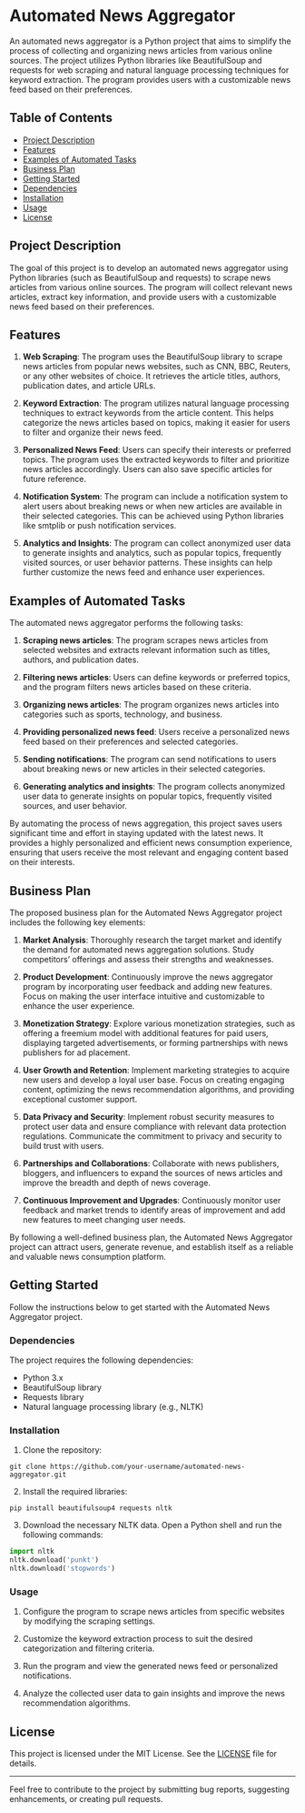 # Automated News Aggregator

An automated news aggregator is a Python project that aims to simplify the process of collecting and organizing news articles from various online sources. The project utilizes Python libraries like BeautifulSoup and requests for web scraping and natural language processing techniques for keyword extraction. The program provides users with a customizable news feed based on their preferences.

## Table of Contents

- [Project Description](#project-description)
- [Features](#features)
- [Examples of Automated Tasks](#examples-of-automated-tasks)
- [Business Plan](#business-plan)
- [Getting Started](#getting-started)
- [Dependencies](#dependencies)
- [Installation](#installation)
- [Usage](#usage)
- [License](#license)

## Project Description

The goal of this project is to develop an automated news aggregator using Python libraries (such as BeautifulSoup and requests) to scrape news articles from various online sources. The program will collect relevant news articles, extract key information, and provide users with a customizable news feed based on their preferences.

## Features

1. **Web Scraping**: The program uses the BeautifulSoup library to scrape news articles from popular news websites, such as CNN, BBC, Reuters, or any other websites of choice. It retrieves the article titles, authors, publication dates, and article URLs.

2. **Keyword Extraction**: The program utilizes natural language processing techniques to extract keywords from the article content. This helps categorize the news articles based on topics, making it easier for users to filter and organize their news feed.

3. **Personalized News Feed**: Users can specify their interests or preferred topics. The program uses the extracted keywords to filter and prioritize news articles accordingly. Users can also save specific articles for future reference.

4. **Notification System**: The program can include a notification system to alert users about breaking news or when new articles are available in their selected categories. This can be achieved using Python libraries like smtplib or push notification services.

5. **Analytics and Insights**: The program can collect anonymized user data to generate insights and analytics, such as popular topics, frequently visited sources, or user behavior patterns. These insights can help further customize the news feed and enhance user experiences.

## Examples of Automated Tasks

The automated news aggregator performs the following tasks:

1. **Scraping news articles**: The program scrapes news articles from selected websites and extracts relevant information such as titles, authors, and publication dates.

2. **Filtering news articles**: Users can define keywords or preferred topics, and the program filters news articles based on these criteria.

3. **Organizing news articles**: The program organizes news articles into categories such as sports, technology, and business.

4. **Providing personalized news feed**: Users receive a personalized news feed based on their preferences and selected categories.

5. **Sending notifications**: The program can send notifications to users about breaking news or new articles in their selected categories.

6. **Generating analytics and insights**: The program collects anonymized user data to generate insights on popular topics, frequently visited sources, and user behavior.

By automating the process of news aggregation, this project saves users significant time and effort in staying updated with the latest news. It provides a highly personalized and efficient news consumption experience, ensuring that users receive the most relevant and engaging content based on their interests.

## Business Plan

The proposed business plan for the Automated News Aggregator project includes the following key elements:

1. **Market Analysis**: Thoroughly research the target market and identify the demand for automated news aggregation solutions. Study competitors’ offerings and assess their strengths and weaknesses.

2. **Product Development**: Continuously improve the news aggregator program by incorporating user feedback and adding new features. Focus on making the user interface intuitive and customizable to enhance the user experience.

3. **Monetization Strategy**: Explore various monetization strategies, such as offering a freemium model with additional features for paid users, displaying targeted advertisements, or forming partnerships with news publishers for ad placement.

4. **User Growth and Retention**: Implement marketing strategies to acquire new users and develop a loyal user base. Focus on creating engaging content, optimizing the news recommendation algorithms, and providing exceptional customer support.

5. **Data Privacy and Security**: Implement robust security measures to protect user data and ensure compliance with relevant data protection regulations. Communicate the commitment to privacy and security to build trust with users.

6. **Partnerships and Collaborations**: Collaborate with news publishers, bloggers, and influencers to expand the sources of news articles and improve the breadth and depth of news coverage.

7. **Continuous Improvement and Upgrades**: Continuously monitor user feedback and market trends to identify areas of improvement and add new features to meet changing user needs.

By following a well-defined business plan, the Automated News Aggregator project can attract users, generate revenue, and establish itself as a reliable and valuable news consumption platform.

## Getting Started

Follow the instructions below to get started with the Automated News Aggregator project.

### Dependencies

The project requires the following dependencies:

- Python 3.x
- BeautifulSoup library
- Requests library
- Natural language processing library (e.g., NLTK)

### Installation

1. Clone the repository:

```
git clone https://github.com/your-username/automated-news-aggregator.git
```

2. Install the required libraries:

```
pip install beautifulsoup4 requests nltk
```

3. Download the necessary NLTK data. Open a Python shell and run the following commands:

```python
import nltk
nltk.download('punkt')
nltk.download('stopwords')
```

### Usage

1. Configure the program to scrape news articles from specific websites by modifying the scraping settings.

2. Customize the keyword extraction process to suit the desired categorization and filtering criteria.

3. Run the program and view the generated news feed or personalized notifications.

4. Analyze the collected user data to gain insights and improve the news recommendation algorithms.

## License

This project is licensed under the MIT License. See the [LICENSE](LICENSE) file for details.

---

Feel free to contribute to the project by submitting bug reports, suggesting enhancements, or creating pull requests.